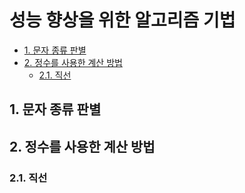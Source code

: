 # 성능 향상을 위한 알고리즘 기법

- [1. 문자 종류 판별](#1-문자-종류-판별)
- [2. 정수를 사용한 계산 방법](#2-정수를-사용한-계산-방법)
  - [2.1. 직선](#21-직선)

## 1. 문자 종류 판별

## 2. 정수를 사용한 계산 방법

### 2.1. 직선
